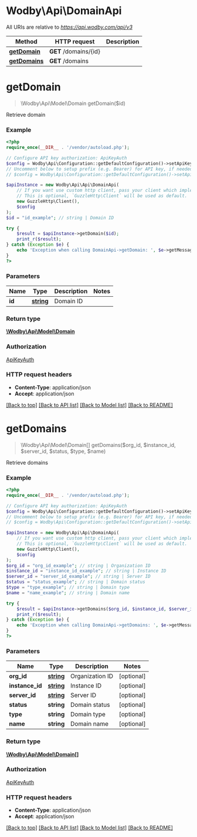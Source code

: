 # Wodby\Api\DomainApi

All URIs are relative to *https://api.wodby.com/api/v3*

Method | HTTP request | Description
------------- | ------------- | -------------
[**getDomain**](DomainApi.md#getDomain) | **GET** /domains/{id} | 
[**getDomains**](DomainApi.md#getDomains) | **GET** /domains | 


# **getDomain**
> \Wodby\Api\Model\Domain getDomain($id)



Retrieve domain

### Example
```php
<?php
require_once(__DIR__ . '/vendor/autoload.php');

// Configure API key authorization: ApiKeyAuth
$config = Wodby\Api\Configuration::getDefaultConfiguration()->setApiKey('X-API-KEY', 'YOUR_API_KEY');
// Uncomment below to setup prefix (e.g. Bearer) for API key, if needed
// $config = Wodby\Api\Configuration::getDefaultConfiguration()->setApiKeyPrefix('X-API-KEY', 'Bearer');

$apiInstance = new Wodby\Api\Api\DomainApi(
    // If you want use custom http client, pass your client which implements `GuzzleHttp\ClientInterface`.
    // This is optional, `GuzzleHttp\Client` will be used as default.
    new GuzzleHttp\Client(),
    $config
);
$id = "id_example"; // string | Domain ID

try {
    $result = $apiInstance->getDomain($id);
    print_r($result);
} catch (Exception $e) {
    echo 'Exception when calling DomainApi->getDomain: ', $e->getMessage(), PHP_EOL;
}
?>
```

### Parameters

Name | Type | Description  | Notes
------------- | ------------- | ------------- | -------------
 **id** | [**string**](../Model/.md)| Domain ID |

### Return type

[**\Wodby\Api\Model\Domain**](../Model/Domain.md)

### Authorization

[ApiKeyAuth](../../README.md#ApiKeyAuth)

### HTTP request headers

 - **Content-Type**: application/json
 - **Accept**: application/json

[[Back to top]](#) [[Back to API list]](../../README.md#documentation-for-api-endpoints) [[Back to Model list]](../../README.md#documentation-for-models) [[Back to README]](../../README.md)

# **getDomains**
> \Wodby\Api\Model\Domain[] getDomains($org_id, $instance_id, $server_id, $status, $type, $name)



Retrieve domains

### Example
```php
<?php
require_once(__DIR__ . '/vendor/autoload.php');

// Configure API key authorization: ApiKeyAuth
$config = Wodby\Api\Configuration::getDefaultConfiguration()->setApiKey('X-API-KEY', 'YOUR_API_KEY');
// Uncomment below to setup prefix (e.g. Bearer) for API key, if needed
// $config = Wodby\Api\Configuration::getDefaultConfiguration()->setApiKeyPrefix('X-API-KEY', 'Bearer');

$apiInstance = new Wodby\Api\Api\DomainApi(
    // If you want use custom http client, pass your client which implements `GuzzleHttp\ClientInterface`.
    // This is optional, `GuzzleHttp\Client` will be used as default.
    new GuzzleHttp\Client(),
    $config
);
$org_id = "org_id_example"; // string | Organization ID
$instance_id = "instance_id_example"; // string | Instance ID
$server_id = "server_id_example"; // string | Server ID
$status = "status_example"; // string | Domain status
$type = "type_example"; // string | Domain type
$name = "name_example"; // string | Domain name

try {
    $result = $apiInstance->getDomains($org_id, $instance_id, $server_id, $status, $type, $name);
    print_r($result);
} catch (Exception $e) {
    echo 'Exception when calling DomainApi->getDomains: ', $e->getMessage(), PHP_EOL;
}
?>
```

### Parameters

Name | Type | Description  | Notes
------------- | ------------- | ------------- | -------------
 **org_id** | [**string**](../Model/.md)| Organization ID | [optional]
 **instance_id** | [**string**](../Model/.md)| Instance ID | [optional]
 **server_id** | [**string**](../Model/.md)| Server ID | [optional]
 **status** | **string**| Domain status | [optional]
 **type** | **string**| Domain type | [optional]
 **name** | **string**| Domain name | [optional]

### Return type

[**\Wodby\Api\Model\Domain[]**](../Model/Domain.md)

### Authorization

[ApiKeyAuth](../../README.md#ApiKeyAuth)

### HTTP request headers

 - **Content-Type**: application/json
 - **Accept**: application/json

[[Back to top]](#) [[Back to API list]](../../README.md#documentation-for-api-endpoints) [[Back to Model list]](../../README.md#documentation-for-models) [[Back to README]](../../README.md)

